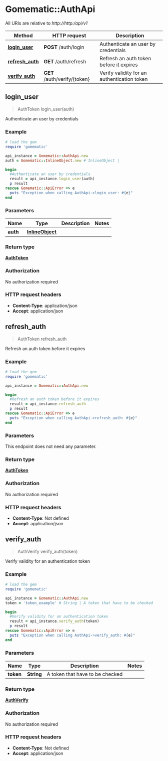 # Gomematic::AuthApi

All URIs are relative to *http://http:/api/v1*

Method | HTTP request | Description
------------- | ------------- | -------------
[**login_user**](AuthApi.md#login_user) | **POST** /auth/login | Authenticate an user by credentials
[**refresh_auth**](AuthApi.md#refresh_auth) | **GET** /auth/refresh | Refresh an auth token before it expires
[**verify_auth**](AuthApi.md#verify_auth) | **GET** /auth/verify/{token} | Verify validity for an authentication token



## login_user

> AuthToken login_user(auth)

Authenticate an user by credentials

### Example

```ruby
# load the gem
require 'gomematic'

api_instance = Gomematic::AuthApi.new
auth = Gomematic::InlineObject.new # InlineObject | 

begin
  #Authenticate an user by credentials
  result = api_instance.login_user(auth)
  p result
rescue Gomematic::ApiError => e
  puts "Exception when calling AuthApi->login_user: #{e}"
end
```

### Parameters


Name | Type | Description  | Notes
------------- | ------------- | ------------- | -------------
 **auth** | [**InlineObject**](InlineObject.md)|  | 

### Return type

[**AuthToken**](AuthToken.md)

### Authorization

No authorization required

### HTTP request headers

- **Content-Type**: application/json
- **Accept**: application/json


## refresh_auth

> AuthToken refresh_auth

Refresh an auth token before it expires

### Example

```ruby
# load the gem
require 'gomematic'

api_instance = Gomematic::AuthApi.new

begin
  #Refresh an auth token before it expires
  result = api_instance.refresh_auth
  p result
rescue Gomematic::ApiError => e
  puts "Exception when calling AuthApi->refresh_auth: #{e}"
end
```

### Parameters

This endpoint does not need any parameter.

### Return type

[**AuthToken**](AuthToken.md)

### Authorization

No authorization required

### HTTP request headers

- **Content-Type**: Not defined
- **Accept**: application/json


## verify_auth

> AuthVerify verify_auth(token)

Verify validity for an authentication token

### Example

```ruby
# load the gem
require 'gomematic'

api_instance = Gomematic::AuthApi.new
token = 'token_example' # String | A token that have to be checked

begin
  #Verify validity for an authentication token
  result = api_instance.verify_auth(token)
  p result
rescue Gomematic::ApiError => e
  puts "Exception when calling AuthApi->verify_auth: #{e}"
end
```

### Parameters


Name | Type | Description  | Notes
------------- | ------------- | ------------- | -------------
 **token** | **String**| A token that have to be checked | 

### Return type

[**AuthVerify**](AuthVerify.md)

### Authorization

No authorization required

### HTTP request headers

- **Content-Type**: Not defined
- **Accept**: application/json

